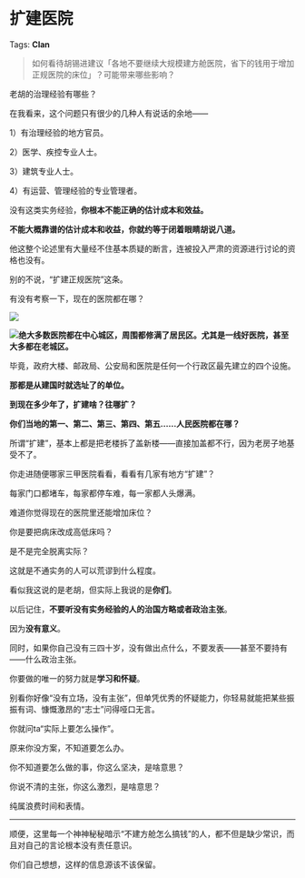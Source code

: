 # 扩建医院

Tags: **Clan**

> 如何看待胡锡进建议「各地不要继续大规模建方舱医院，省下的钱用于增加正规医院的床位」？可能带来哪些影响？



老胡的治理经验有哪些？

在我看来，这个问题只有很少的几种人有说话的余地——

1）有治理经验的地方官员。

2）医学、疾控专业人士。

3）建筑专业人士。

4）有运营、管理经验的专业管理者。

没有这类实务经验，**你根本不能正确的估计成本和效益。**

**不能大概靠谱的估计成本和收益，你就约等于闭着眼睛胡说八道。**

他这整个论述里有大量经不住基本质疑的断言，连被投入严肃的资源进行讨论的资格也没有。

  


别的不说，“扩建正规医院”这条。

有没有考察一下，现在的医院都在哪？

![](https://picx.zhimg.com/50/v2-a818c276ad542897a408e83834826c2b_720w.jpg?source=2c26e567)  


![](https://pica.zhimg.com/50/v2-25471f5b2a2ec71652d9a4590f1673d9_720w.jpg?source=2c26e567)**绝大多数医院都在中心城区，周围都修满了居民区。尤其是一线好医院，甚至大多都在老城区。**

毕竟，政府大楼、邮政局、公安局和医院是任何一个行政区最先建立的四个设施。

**那都是从建国时就选址了的单位。**

**到现在多少年了，扩建啥？往哪扩？**

**你们当地的第一、第二、第三、第四、第五……人民医院都在哪？**

  


所谓“扩建”，基本上都是把老楼拆了盖新楼——直接加盖都不行，因为老房子地基受不了。

你走进随便哪家三甲医院看看，看看有几家有地方“扩建”？

每家门口都堵车，每家都停车难，每一家都人头爆满。

难道你觉得现在的医院里还能增加床位？

你是要把病床改成高低床吗？

  


是不是完全脱离实际？

  


这就是不通实务的人可以荒谬到什么程度。

看似我这说的是老胡，但实际上我说的是**你们**。

  


以后记住，**不要听没有实务经验的人的治国方略或者政治主张**。

因为**没有意义**。

同时，如果你自己没有三四十岁，没有做出点什么，不要发表——甚至不要持有——什么政治主张。

你要做的唯一的努力就是**学习和怀疑**。

别看你好像“没有立场，没有主张”，但单凭优秀的怀疑能力，你轻易就能把某些振振有词、慷慨激昂的“志士”问得哑口无言。

你就问ta“实际上要怎么操作”。

原来你没方案，不知道要怎么办。

你不知道要怎么做的事，你这么坚决，是啥意思？

你说不清的主张，你这么激烈，是啥意思？

纯属浪费时间和表情。

  




---

顺便，这里每一个神神秘秘暗示“不建方舱怎么搞钱”的人，都不但是缺少常识，而且对自己的言论根本没有责任意识。

你们自己想想，这样的信息源该不该保留。



